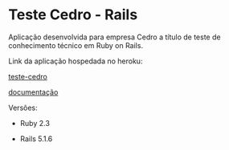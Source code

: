 # Teste Cedro - Rails

Aplicação desenvolvida para empresa Cedro a título de teste de conhecimento técnico em Ruby on Rails.

Link da aplicação hospedada no heroku:

[teste-cedro](https://teste-cedro.herokuapp.com)

[documentação](https://teste-cedro.herokuapp.com/documentation)

Versões:

* Ruby 2.3

* Rails 5.1.6
